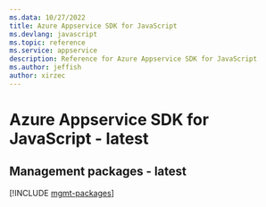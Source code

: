 ```yaml
---
ms.data: 10/27/2022
title: Azure Appservice SDK for JavaScript
ms.devlang: javascript
ms.topic: reference
ms.service: appservice
description: Reference for Azure Appservice SDK for JavaScript
ms.author: jeffish
author: xirzec
---
```

# Azure Appservice SDK for JavaScript - latest

## Management packages - latest
[!INCLUDE [mgmt-packages](appservice-mgmt-index.md)]